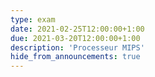 ```yaml
---
type: exam
date: 2021-02-25T12:00:00+1:00
due: 2021-03-20T12:00:00+1:00
description: 'Processeur MIPS'
hide_from_announcements: true
---
```

